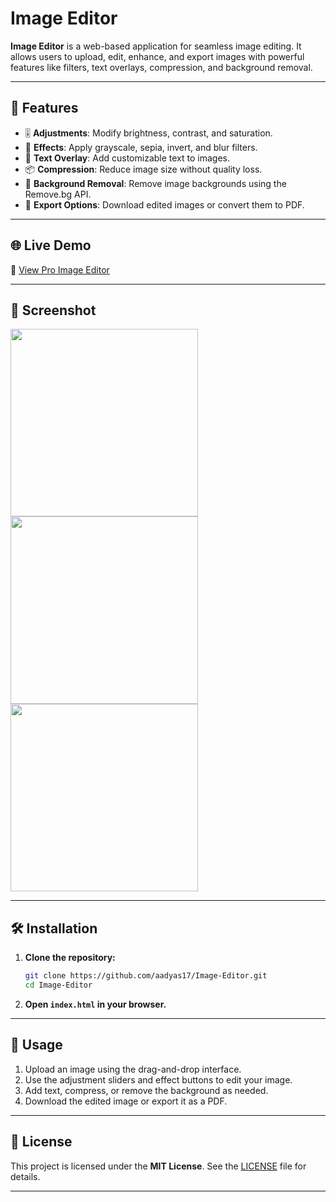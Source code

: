 # Image Editor

**Image Editor** is a web-based application for seamless image editing. It allows users to upload, edit, enhance, and export images with powerful features like filters, text overlays, compression, and background removal.

---

## 🚀 Features

- 🎚️ **Adjustments**: Modify brightness, contrast, and saturation.
- 🎨 **Effects**: Apply grayscale, sepia, invert, and blur filters.
- 📝 **Text Overlay**: Add customizable text to images.
- 📦 **Compression**: Reduce image size without quality loss.
- 🧼 **Background Removal**: Remove image backgrounds using the Remove.bg API.
- 💾 **Export Options**: Download edited images or convert them to PDF.

---

## 🌐 Live Demo

🔗 [View Pro Image Editor](https://aadyas17.github.io/Image-Editor/)

---

## 📸 Screenshot
<img src="https://github.com/user-attachments/assets/44fd4f97-d44f-49a9-b0f1-946aeaa7702c" width="300"/>
<img src="https://github.com/user-attachments/assets/c61cd791-c821-4204-8be7-74e32df1260c" width="300"/>
<img src="https://github.com/user-attachments/assets/de3088b1-89a2-492c-bd74-d8689df2bf22" width="300"/>

---

## 🛠️ Installation

1. **Clone the repository:**
   ```bash
   git clone https://github.com/aadyas17/Image-Editor.git
   cd Image-Editor
   ```

2. **Open `index.html` in your browser.**

---

## 📘 Usage

1. Upload an image using the drag-and-drop interface.
2. Use the adjustment sliders and effect buttons to edit your image.
3. Add text, compress, or remove the background as needed.
4. Download the edited image or export it as a PDF.

---

## 📄 License

This project is licensed under the **MIT License**. See the [LICENSE](LICENSE) file for details.

---


